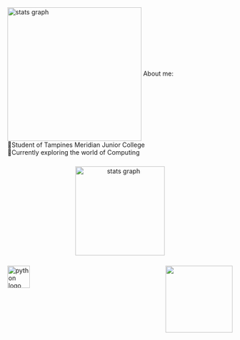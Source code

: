 <img align="center" height=300 src="https://text.media.giphy.com/v1/media/giphy.gif?token=eyJhbGciOiJIUzI1NiIsInR5cCI6IkpXVCJ9.eyJrZXkiOiJwcm9kLTIwMjAtMDQtMjIiLCJzdHlsZSI6Im1vbmtleWlzbGFuZCIsInRleHQiOiJIRUxMTyIsImlhdCI6MTczNjc0ODM3M30.hjq-1usHqGNjeM3rCLTaeOtogm0c7k9K_tI7Q5Zpoaw" height="200" alt="stats graph"  />
</div>
About me:
<div align="left">
🏫Student of Tampines Meridian Junior College
<div align="left">
🎯Currently exploring the world of Computing

###

<div align="center">
  <img src="https://github-readme-stats.vercel.app/api?username=MasterJet21&theme=calm&show_icons=true&hide_border=true&count_private=true" height="200" alt="stats graph"  />
</div>

###

<img align="right" height="150" src="https://as2.ftcdn.net/v2/jpg/05/68/98/15/1000_F_568981524_2irG4VUSs06xbahAihTpkuSfxKkw8FqX.jpg"  />

###

<div align="left">
  <img src="https://cdn.jsdelivr.net/gh/devicons/devicon/icons/python/python-original.svg" height="50" alt="python logo"  />
  <img width="25" />

###

<div align="left">


</div>

